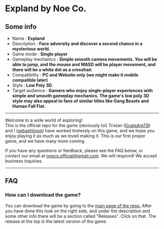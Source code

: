 # Expland by Noe Co.
## Some info
- Name : **Expland**
- Description : **Face adversity and discover a second chance in a mysterious world.**
- Game mode : **Single player**
- Gameplay mechanics : **Simple smooth camera movements. You will be able to jump, and the mouse and WASD will be player movement, and there will be a white dot as a crosshair.**
- Compatibility : **PC and Website only (we might make it mobile compatible later)**
- Style : **Low Poly 3D.**
- Target audience : **Gamers who enjoy single-player experiences with simple and smooth gameplay mechanics. The game's low poly 3D style may also appeal to fans of similar titles like Gang Beasts and Human Fall Flat.**

---

Welcome to a wide world of exploring! <br>
This is the official repo for the game (obviously lol) <be>
Tristan ([GoatsAreTB](https://github.com/GoatsAreTB)) and I ([sebashtioon](https://github.com/sebashtioon)) have worked tirelessly on this game, and we hope you enjoy playing it as much as we loved making it. This is our first proper game, and we have many more coming. <br>

If you have any questions or feedback, please see the FAQ below, or contact our email at [noeco.official@gmail.com](mailto:noeco.official@gmail.com). We will respond! We accept business inquiries. 

---
## FAQ

### How can I download the game?
You can download the game by going to the [main page of the repo.](https://github.com/sebashtioon/Expland) After you have done this look on the right side, and under the description and some other info there will be a section called "Releases". Click on that. The release at the top is the latest version of the game.


